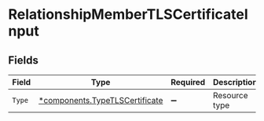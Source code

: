 # RelationshipMemberTLSCertificateInput


## Fields

| Field                                                                           | Type                                                                            | Required                                                                        | Description                                                                     |
| ------------------------------------------------------------------------------- | ------------------------------------------------------------------------------- | ------------------------------------------------------------------------------- | ------------------------------------------------------------------------------- |
| `Type`                                                                          | [*components.TypeTLSCertificate](../../models/components/typetlscertificate.md) | :heavy_minus_sign:                                                              | Resource type                                                                   |
